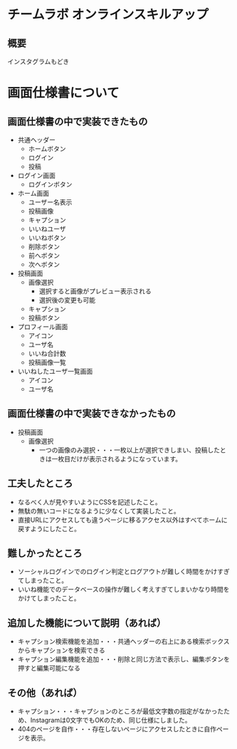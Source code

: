 # チームラボ オンラインスキルアップ
## 概要
インスタグラムもどき

# 画面仕様書について
## 画面仕様書の中で実装できたもの
- 共通ヘッダー
  - ホームボタン
  - ログイン
  - 投稿
- ログイン画面
  - ログインボタン
- ホーム画面
  - ユーザー名表示
  - 投稿画像
  - キャプション
  - いいねユーザ
  - いいねボタン
  - 削除ボタン
  - 前へボタン
  - 次へボタン
- 投稿画面
  - 画像選択
    - 選択すると画像がプレビュー表示される
    - 選択後の変更も可能
  - キャプション
  - 投稿ボタン
- プロフィール画面
  - アイコン
  - ユーザ名
  - いいね合計数
  - 投稿画像一覧
- いいねしたユーザ一覧画面
  - アイコン
  - ユーザ名

## 画面仕様書の中で実装できなかったもの
- 投稿画面
  - 画像選択
      - 一つの画像のみ選択・・・一枚以上が選択できしまい、投稿したときは一枚目だけが表示されるようになっています。

## 工夫したところ
- なるべく人が見やすいようにCSSを記述したこと。
- 無駄の無いコードになるように少なくして実装したこと。
- 直接URLにアクセスしても違うページに移るアクセス以外はすべてホームに戻すようにしたこと。

## 難しかったところ
- ソーシャルログインでのログイン判定とログアウトが難しく時間をかけすぎてしまったこと。 
- いいね機能でのデータベースの操作が難しく考えすぎてしまいかなり時間をかけてしまったこと。

## 追加した機能について説明（あれば）
  - キャプション検索機能を追加・・・共通ヘッダーの右上にある検索ボックスからキャプションを検索できる
  - キャプション編集機能を追加・・・削除と同じ方法で表示し、編集ボタンを押すと編集可能になる
## その他（あれば）
  - キャプション・・・キャプションのところが最低文字数の指定がなかったため、Instagramは0文字でもOKのため、同じ仕様にしました。
  - 404のページを自作・・・存在しないページにアクセスしたときに自作ページを表示。
